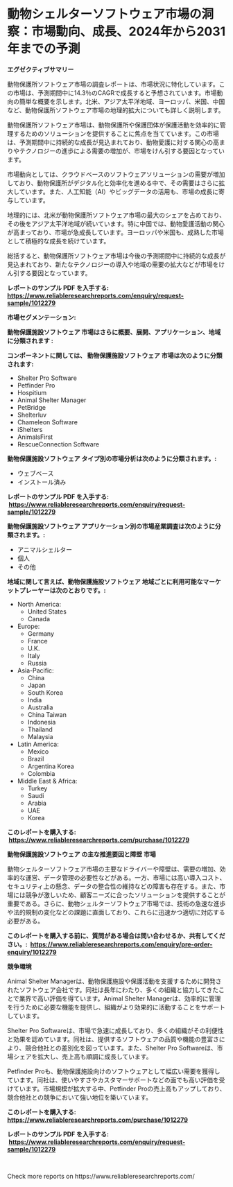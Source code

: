 <p><h1>動物シェルターソフトウェア市場の洞察：市場動向、成長、2024年から2031年までの予測</h1></p><p><strong>エグゼクティブサマリー</strong></p>
<p><p>動物保護所ソフトウェア市場の調査レポートは、市場状況に特化しています。この市場は、予測期間中に14.3％のCAGRで成長すると予想されています。市場動向の簡単な概要を示します。北米、アジア太平洋地域、ヨーロッパ、米国、中国など、動物保護所ソフトウェア市場の地理的拡大についても詳しく説明します。</p><p>動物保護所ソフトウェア市場は、動物保護所や保護団体が保護活動を効率的に管理するためのソリューションを提供することに焦点を当てています。この市場は、予測期間中に持続的な成長が見込まれており、動物愛護に対する関心の高まりやテクノロジーの進歩による需要の増加が、市場をけん引する要因となっています。</p><p>市場動向としては、クラウドベースのソフトウェアソリューションの需要が増加しており、動物保護所がデジタル化と効率化を進める中で、その需要はさらに拡大しています。また、人工知能（AI）やビッグデータの活用も、市場の成長に寄与しています。</p><p>地理的には、北米が動物保護所ソフトウェア市場の最大のシェアを占めており、その後をアジア太平洋地域が続いています。特に中国では、動物愛護活動の関心が高まっており、市場が急成長しています。ヨーロッパや米国も、成熟した市場として積極的な成長を続けています。</p><p>総括すると、動物保護所ソフトウェア市場は今後の予測期間中に持続的な成長が見込まれており、新たなテクノロジーの導入や地域の需要の拡大などが市場をけん引する要因となっています。</p></p>
<p><strong>レポートのサンプル PDF を入手する: <a href="https://www.reliableresearchreports.com/enquiry/request-sample/1012279">https://www.reliableresearchreports.com/enquiry/request-sample/1012279</a></strong></p>
<p><strong>市場セグメンテーション:</strong></p>
<p><strong> 動物保護施設ソフトウェア 市場はさらに概要、展開、アプリケーション、地域に分類されます :</strong></p>
<p><strong>コンポーネントに関しては、 動物保護施設ソフトウェア 市場は次のように分類されます: &nbsp;</strong></p>
<p><ul><li>Shelter Pro Software</li><li>Petfinder Pro</li><li>Hospitium</li><li>Animal Shelter Manager</li><li>PetBridge</li><li>Shelterluv</li><li>Chameleon Software</li><li>iShelters</li><li>AnimalsFirst</li><li>RescueConnection Software</li></ul></p>
<p><strong> 動物保護施設ソフトウェア タイプ別の市場分析は次のように分類されます。:</strong></p>
<p><ul><li>ウェブベース</li><li>インストール済み</li></ul></p>
<p><strong>レポートのサンプル PDF を入手する: &nbsp;<a href="https://www.reliableresearchreports.com/enquiry/request-sample/1012279">https://www.reliableresearchreports.com/enquiry/request-sample/1012279</a></strong></p>
<p><strong> 動物保護施設ソフトウェア アプリケーション別の市場産業調査は次のように分類されます。:</strong></p>
<p><ul><li>アニマルシェルター</li><li>個人</li><li>その他</li></ul></p>
<p><strong>地域に関して言えば、動物保護施設ソフトウェア 地域ごとに利用可能なマーケットプレーヤーは次のとおりです。:</strong></p>
<p><ul>
    <li>
        North America:
        <ul>
            <li>United States</li>
            <li>Canada</li>
        </ul>
    </li>
    <li>
        Europe:
        <ul>
            <li>Germany</li>
            <li>France</li>
            <li>U.K.</li>
            <li>Italy</li>
            <li>Russia</li>
        </ul>
    </li>
    <li>
        Asia-Pacific:
        <ul>
            <li>China</li>
            <li>Japan</li>
            <li>South Korea</li>
            <li>India</li>
            <li>Australia</li>
            <li>China Taiwan</li>
            <li>Indonesia</li>
            <li>Thailand</li>
            <li>Malaysia</li>
        </ul>
    </li>
    <li>
        Latin America:
        <ul>
            <li>Mexico</li>
            <li>Brazil</li>
            <li>Argentina Korea</li>
            <li>Colombia</li>
        </ul>
    </li>
    <li>
        Middle East & Africa:
        <ul>
            <li>Turkey</li>
            <li>Saudi</li>
            <li>Arabia</li>
            <li>UAE</li>
            <li>Korea</li>
        </ul>
    </li>
    </ul></p>
<p><strong>このレポートを購入する: &nbsp;<a href="https://www.reliableresearchreports.com/purchase/1012279">https://www.reliableresearchreports.com/purchase/1012279</a></strong></p>
<p><strong>動物保護施設ソフトウェア の主な推進要因と障壁 市場</strong></p>
<p><p>動物シェルターソフトウェア市場の主要なドライバーや障壁は、需要の増加、効率的な運営、データ管理の必要性などがある。一方、市場には高い導入コスト、セキュリティ上の懸念、データの整合性の維持などの障害も存在する。また、市場には競争が激しいため、顧客ニーズに合ったソリューションを提供することが重要である。さらに、動物シェルターソフトウェア市場では、技術の急速な進歩や法的規制の変化などの課題に直面しており、これらに迅速かつ適切に対応する必要がある。</p></p>
<p><strong>このレポートを購入する前に、質問がある場合は問い合わせるか、共有してください。:&nbsp; <a href="https://www.reliableresearchreports.com/enquiry/pre-order-enquiry/1012279">https://www.reliableresearchreports.com/enquiry/pre-order-enquiry/1012279</a></strong></p>
<p><strong>競争環境</strong></p>
<p><p>Animal Shelter Managerは、動物保護施設や保護活動を支援するために開発されたソフトウェア会社です。同社は長年にわたり、多くの組織と協力してきたことで業界で高い評価を得ています。Animal Shelter Managerは、効率的に管理を行うために必要な機能を提供し、組織がより効果的に活動することをサポートしています。</p><p>Shelter Pro Softwareは、市場で急速に成長しており、多くの組織がその利便性と効果を認めています。同社は、提供するソフトウェアの品質や機能の豊富さにより、競合他社との差別化を図っています。また、Shelter Pro Softwareは、市場シェアを拡大し、売上高も順調に成長しています。</p><p>Petfinder Proも、動物保護施設向けのソフトウェアとして幅広い需要を獲得しています。同社は、使いやすさやカスタマーサポートなどの面でも高い評価を受けています。市場規模が拡大する中、Petfinder Proの売上高もアップしており、競合他社との競争において強い地位を築いています。</p></p>
<p><strong>このレポートを購入する: &nbsp; <a href="https://www.reliableresearchreports.com/purchase/1012279">https://www.reliableresearchreports.com/purchase/1012279</a></strong></p>
<p><strong>レポートのサンプル PDF を入手する: &nbsp;<a href="https://www.reliableresearchreports.com/enquiry/request-sample/1012279">https://www.reliableresearchreports.com/enquiry/request-sample/1012279</a></strong><strong></strong></p>
<p>&nbsp;</p>
<p>Check more reports on https://www.reliableresearchreports.com/</p>